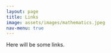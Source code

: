 ```yaml
---
layout: page
title: Links
image: assets/images/mathematics.jpeg
nav-menu: true
---
```


Here will be some links.

